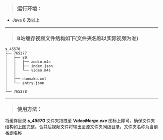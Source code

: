 >### 运行环境：

- Java 8 及以上

---

>### B站缓存视频文件结构如下(文件夹名称以实际视频为准)
```
s_45570
├── 765277
│   ├── 80
│   │   ├── audio.m4s
│   │   ├── index.json
│   │   └── video.m4s
│   │
│   ├── danmaku.xml
│   └── entry.json
│
└── 765278
```

---

>### 使用方法：
将缓存目录 **_s_45570_** 文件夹拖拽至 **_VideoMerge.exe_** 图标上即可，确保文件夹结构如上图完整，合并后视频文件将输出至源文件夹同级目录，文件夹名称为当前番剧名称
